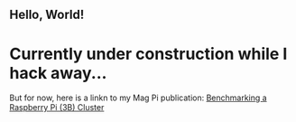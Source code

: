 ## Hello, World! 

# Currently under construction while I hack away...
But for now, here is a linkn to my Mag Pi publication: [Benchmarking a Raspberry Pi (3B) Cluster](https://www.raspberrypi.org/magpi/benchmarking-raspberry-pi-cluster/)

